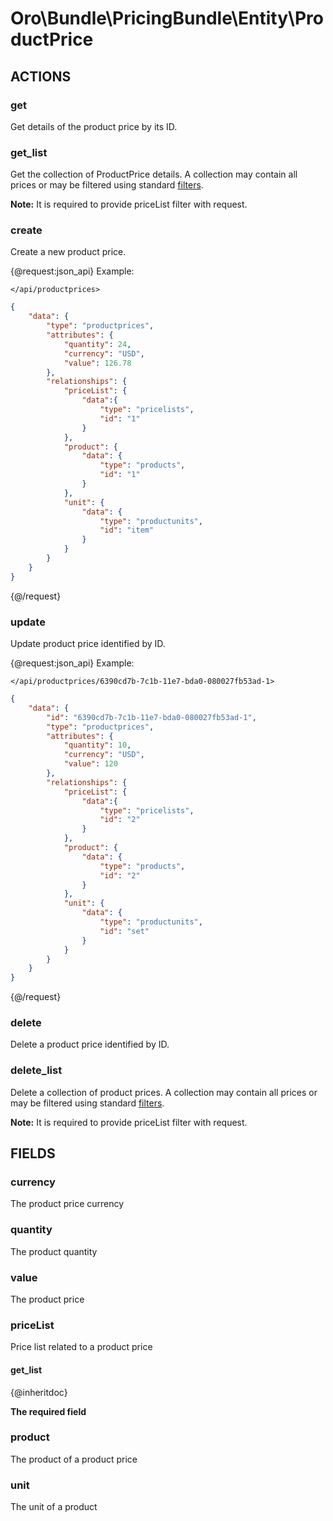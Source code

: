 # Oro\Bundle\PricingBundle\Entity\ProductPrice

## ACTIONS

### get

Get details of the product price by its ID. <br />

### get_list

Get the collection of ProductPrice details. A collection may contain all prices or may be filtered using standard <a href="https://www.orocommerce.com/documentation/current/dev-guide/integration#filters">filters</a>. <br />

**Note:** It is required to provide priceList filter with request.

### create

Create a new product price.

{@request:json_api}
Example:

`</api/productprices>`

```JSON
{
    "data": {
        "type": "productprices",
        "attributes": {
            "quantity": 24,
            "currency": "USD",
            "value": 126.78
        },
        "relationships": {
            "priceList": {
                "data":{
                    "type": "pricelists",
                    "id": "1"
                }
            },
            "product": {
                "data": {
                    "type": "products",
                    "id": "1"
                }
            },
            "unit": {
                "data": {
                    "type": "productunits",
                    "id": "item"
                }
            }
        }
    }
}

```
{@/request}

### update

Update product price identified by ID. <br />

{@request:json_api}
Example:

`</api/productprices/6390cd7b-7c1b-11e7-bda0-080027fb53ad-1>`

```JSON
{
    "data": {
        "id": "6390cd7b-7c1b-11e7-bda0-080027fb53ad-1",
        "type": "productprices",
        "attributes": {
            "quantity": 10,
            "currency": "USD",
            "value": 120
        },
        "relationships": {
            "priceList": {
                "data":{
                    "type": "pricelists",
                    "id": "2"
                }
            },
            "product": {
                "data": {
                    "type": "products",
                    "id": "2"
                }
            },
            "unit": {
                "data": {
                    "type": "productunits",
                    "id": "set"
                }
            }
        }
    }
}
```
{@/request}

### delete

Delete a product price identified by ID. <br />

### delete_list

Delete a collection of product prices. A collection may contain all prices or may be filtered using standard <a href="https://www.orocommerce.com/documentation/current/dev-guide/integration#filters">filters</a>.

**Note:** It is required to provide priceList filter with request.

## FIELDS

### currency

The product price currency

### quantity

The product quantity

### value

The product price

### priceList

Price list related to a product price

#### get_list

{@inheritdoc}

**The required field**

### product

The product of a product price

### unit

The unit of a product
